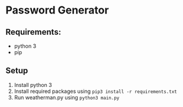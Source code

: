 # Password Generator

## Requirements:
- python 3
- pip

## Setup
1. Install python 3
2. Install required packages using `pip3 install -r requirements.txt`
3. Run weatherman.py using `python3 main.py`
